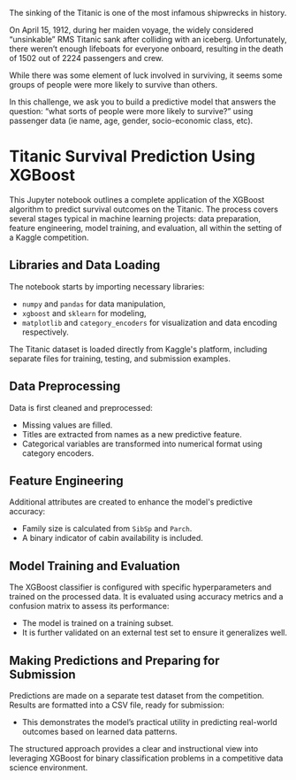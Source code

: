 The sinking of the Titanic is one of the most infamous shipwrecks in history.

On April 15, 1912, during her maiden voyage, the widely considered “unsinkable” RMS Titanic sank after colliding with an iceberg. Unfortunately, there weren’t enough lifeboats for everyone onboard, resulting in the death of 1502 out of 2224 passengers and crew.

While there was some element of luck involved in surviving, it seems some groups of people were more likely to survive than others.

In this challenge, we ask you to build a predictive model that answers the question: “what sorts of people were more likely to survive?” using passenger data (ie name, age, gender, socio-economic class, etc).

# Titanic Survival Prediction Using XGBoost

This Jupyter notebook outlines a complete application of the XGBoost algorithm to predict survival outcomes on the Titanic. The process covers several stages typical in machine learning projects: data preparation, feature engineering, model training, and evaluation, all within the setting of a Kaggle competition.

## Libraries and Data Loading
The notebook starts by importing necessary libraries:
- `numpy` and `pandas` for data manipulation,
- `xgboost` and `sklearn` for modeling,
- `matplotlib` and `category_encoders` for visualization and data encoding respectively.

The Titanic dataset is loaded directly from Kaggle's platform, including separate files for training, testing, and submission examples.

## Data Preprocessing
Data is first cleaned and preprocessed:
- Missing values are filled.
- Titles are extracted from names as a new predictive feature.
- Categorical variables are transformed into numerical format using category encoders.

## Feature Engineering
Additional attributes are created to enhance the model's predictive accuracy:
- Family size is calculated from `SibSp` and `Parch`.
- A binary indicator of cabin availability is included.

## Model Training and Evaluation
The XGBoost classifier is configured with specific hyperparameters and trained on the processed data. It is evaluated using accuracy metrics and a confusion matrix to assess its performance:
- The model is trained on a training subset.
- It is further validated on an external test set to ensure it generalizes well.

## Making Predictions and Preparing for Submission
Predictions are made on a separate test dataset from the competition. Results are formatted into a CSV file, ready for submission:
- This demonstrates the model’s practical utility in predicting real-world outcomes based on learned data patterns.

The structured approach provides a clear and instructional view into leveraging XGBoost for binary classification problems in a competitive data science environment.

